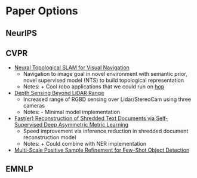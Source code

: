 # Paper Options

## NeurIPS

## CVPR

* [Neural Topological SLAM for Visual Navigation](https://openaccess.thecvf.com/content_CVPR_2020/papers/Chaplot_Neural_Topological_SLAM_for_Visual_Navigation_CVPR_2020_paper.pdf)
  * Navigation to image goal in novel environment with semantic prior, novel supervised model (NTS) to build topological representation
  * Notes: + Cool robo applications that we could run on [hop](https://github.com/kghite/hop)
* [Depth Sensing Beyond LiDAR Range](https://openaccess.thecvf.com/content_CVPR_2020/papers/Zhang_Depth_Sensing_Beyond_LiDAR_Range_CVPR_2020_paper.pdf)
  * Increased range of RGBD sensing over Lidar/StereoCam using three cameras
  * Notes: - Minimal model implementation
* [Fast(er) Reconstruction of Shredded Text Documents
via Self-Supervised Deep Asymmetric Metric Learning](https://openaccess.thecvf.com/content_CVPR_2020/papers/Paixao_Faster_Reconstruction_of_Shredded_Text_Documents_via_Self-Supervised_Deep_Asymmetric_CVPR_2020_paper.pdf)
  * Speed improvement via inference reduction in shredded document reconstruction model
  * Notes: + Could combine with NER implementation
* [Multi-Scale Positive Sample Refinement for
Few-Shot Object Detection](https://www.ecva.net/papers/eccv_2020/papers_ECCV/papers/123610443.pdf)

## EMNLP
